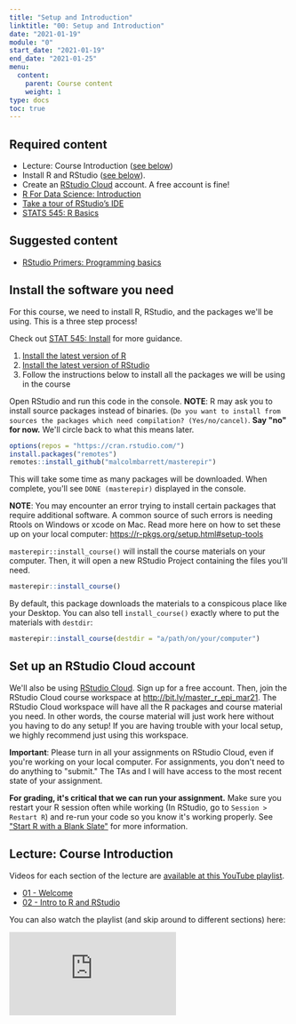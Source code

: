 ```yaml
---
title: "Setup and Introduction"
linktitle: "00: Setup and Introduction"
date: "2021-01-19"
module: "0"
start_date: "2021-01-19"
end_date: "2021-01-25"
menu:
  content:
    parent: Course content
    weight: 1
type: docs
toc: true
---
```





## Required content
- <i class="fab fa-youtube"></i> Lecture: Course Introduction ([see below](#lecture-course-introduction))
- <i class="fas fa-desktop"></i> Install R and RStudio ([see below](#install-the-software-you-need)).
- <i class="fas fa-cloud"></i> Create an [RStudio Cloud](https://rstudio.cloud/) account. A free account is fine!
- <i class="fas fa-book"></i> [R For Data Science: Introduction](https://r4ds.had.co.nz/introduction.html)
- <i class="fab fa-youtube"></i>  [Take a tour of RStudio’s IDE](https://rstudio.com/products/rstudio/?wvideo=520zbd3tij )
- <i class="fas fa-book"></i> [STATS 545: R Basics](https://stat545.com/r-basics.html)

## Suggested content

- <i class="fas fa-desktop"></i> [RStudio Primers: Programming basics](https://rstudio.cloud/learn/primers/1.2)

## Install the software you need

For this course, we need to install R, RStudio, and the packages we'll be using. This is a three step process!

Check out [STAT 545: Install](https://stat545.com/install.html) for more guidance.

1. [Install the latest version of R](https://cloud.r-project.org/)
2. [Install the latest version of RStudio](https://rstudio.com/products/rstudio/download/#download)
3. Follow the instructions below to install all the packages we will be using in the course

Open RStudio and run this code in the console. **NOTE**: R may ask you to install source packages instead of binaries. (`Do you want to install from sources the packages which need compilation? (Yes/no/cancel)`. **Say "no" for now.** We'll circle back to what this means later.

```r
options(repos = "https://cran.rstudio.com/")
install.packages("remotes")
remotes::install_github("malcolmbarrett/masterepir")
```

This will take some time as many packages will be downloaded. When complete, you'll see `DONE (masterepir)` displayed in the console.

**NOTE**: You may encounter an error trying to install certain packages that require additional software. A common source of such errors is needing Rtools on Windows or xcode on Mac. Read more here on how to set these up on your local computer: https://r-pkgs.org/setup.html#setup-tools


`masterepir::install_course()` will install the course materials on your computer. Then, it will open a new RStudio Project containing the files you'll need.

``` r
masterepir::install_course()
```

By default, this package downloads the materials to a conspicous place like your Desktop. You can also tell `install_course()` exactly where to put the materials with `destdir`:

``` r
masterepir::install_course(destdir = "a/path/on/your/computer")
```

## Set up an RStudio Cloud account

We'll also be using [RStudio Cloud](https://rstudio.cloud/). Sign up for a free account. Then, join the RStudio Cloud course workspace at http://bit.ly/master_r_epi_mar21. The RStudio Cloud workspace will have all the R packages and course material you need. In other words, the course material will just work here without you having to do any setup! If you are having trouble with your local setup, we highly recommend just using this workspace.

**Important**: Please turn in all your assignments on RStudio Cloud, even if you're working on your local computer. For assignments, you don't need to do anything to "submit." The TAs and I will have access to the most recent state of your assignment.  

**For grading, it's critical that we can run your assignment.** Make sure you restart your R session often while working (In RStudio, go to `Session > Restart R`) and re-run your code so you know it's working properly. See ["Start R with a Blank Slate"](https://rstats.wtf/save-source.html#always-start-r-with-a-blank-slate) for more information.

## Lecture: Course Introduction

Videos for each section of the lecture are [available at this YouTube playlist](https://www.youtube.com/playlist?list=PLYCuG6HXKxjSp6ooKP-BsVZ5RXp1Yx_hq).

- [01 - Welcome](https://www.youtube.com/watch?v=YuUA26T4y7o&list=PLYCuG6HXKxjSp6ooKP-BsVZ5RXp1Yx_hq)
- [02 - Intro to R and RStudio](https://www.youtube.com/watch?v=GP2XcZaOXd4&list=PLYCuG6HXKxjSp6ooKP-BsVZ5RXp1Yx_hq)

You can also watch the playlist (and skip around to different sections) here:

<div class="embed-responsive embed-responsive-16by9">
<iframe class="embed-responsive-item" src="https://www.youtube.com/embed/videoseries?list=PLYCuG6HXKxjSp6ooKP-BsVZ5RXp1Yx_hq" frameborder="0" allow="accelerometer; autoplay; encrypted-media; gyroscope; picture-in-picture" allowfullscreen></iframe>
</div>
